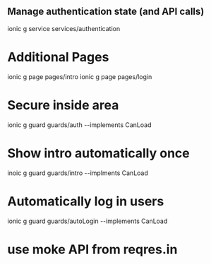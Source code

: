 ## Manage authentication state (and API calls)
ionic g service services/authentication

# Additional Pages 
ionic g page pages/intro
ionic g page pages/login

# Secure inside area
 ionic g guard guards/auth --implements CanLoad

 # Show intro automatically once
 inoic g guard guards/intro --implments CanLoad

 # Automatically log in users
 ionic g guard guards/autoLogin --implements CanLoad

# use moke API from reqres.in
